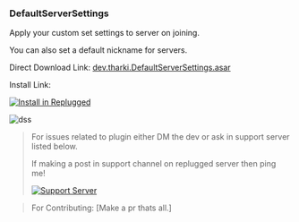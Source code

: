 ### DefaultServerSettings

Apply your custom set settings to server on joining.

You can also set a default nickname for servers.

Direct Download Link: [dev.tharki.DefaultServerSettings.asar](https://github.com/Tharki-God/DefaultServerSettings/releases/latest/download/dev.tharki.DefaultServerSettings.asar)

Install Link:

[![Install in Replugged](https://img.shields.io/badge/-Install%20in%20Replugged-blue?style=for-the-badge&logo=none)](https://replugged.dev/install?identifier=dev.tharki.DefaultServerSettings)

![dss](https://i.imgur.com/pr5xu7W.png)

> For issues related to plugin either DM the dev or ask in support server listed below.
>
>If making a post in support channel on replugged server then ping me!
>
> [![Support Server](https://discordapp.com/api/guilds/919649417005506600/widget.png?style=banner3)](https://discord.gg/SgKSKyh9gY)

> For Contributing: [Make a pr thats all.]
